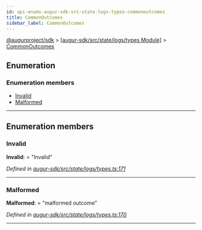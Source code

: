 ```yaml
---
id: api-enums-augur-sdk-src-state-logs-types-commonoutcomes
title: CommonOutcomes
sidebar_label: CommonOutcomes
---
```


[@augurproject/sdk](api-readme.md) > [[augur-sdk/src/state/logs/types Module]](api-modules-augur-sdk-src-state-logs-types-module.md) > [CommonOutcomes](api-enums-augur-sdk-src-state-logs-types-commonoutcomes.md)

## Enumeration

### Enumeration members

* [Invalid](api-enums-augur-sdk-src-state-logs-types-commonoutcomes.md#invalid)
* [Malformed](api-enums-augur-sdk-src-state-logs-types-commonoutcomes.md#malformed)

---

## Enumeration members

<a id="invalid"></a>

###  Invalid

**Invalid**:  = "Invalid"

*Defined in [augur-sdk/src/state/logs/types.ts:171](https://github.com/AugurProject/augur/blob/0787bf1a23/packages/augur-sdk/src/state/logs/types.ts#L171)*

___
<a id="malformed"></a>

###  Malformed

**Malformed**:  = "malformed outcome"

*Defined in [augur-sdk/src/state/logs/types.ts:170](https://github.com/AugurProject/augur/blob/0787bf1a23/packages/augur-sdk/src/state/logs/types.ts#L170)*

___

